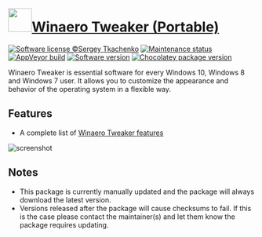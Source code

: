 # [<img src="https://cdn.jsdelivr.net/gh/dgalbraith/chocolatey-packages@13e084a993db7ca0e2260759355fb12d225be4dd/icons/winaero-tweaker.png" width="48" height="48" />Winaero Tweaker (Portable)](<https://chocolatey.org/packages/winaero-tweaker.portable>)

[![Software license ©Sergey Tkachenko](https://img.shields.io/badge/license-Copyright-lightgrey)](https://winaero.com/winaero-tweaker/)
[![Maintenance status](https://img.shields.io/badge/maintained%3F-yes-green.svg)](https://gitHub.com/dgalbraith/chocolatey-packages/graphs/commit-activity)
[![AppVeyor build](https://img.shields.io/appveyor/ci/dgalbraith/chocolatey-packages)](https://ci.appveyor.com/project/dgalbraith/chocolatey-packages)
[![Software version](https://img.shields.io/badge/Source-0.19.1-blue.svg)](https://winaero.com/winaero-tweaker/)
[![Chocolatey package version](https://img.shields.io/chocolatey/v/winaero-tweaker?label=Chocolatey)](<https://chocolatey.org/packages/winaero-tweaker.portable>)

Winaero Tweaker is essential software for every Windows 10, Windows 8 and Windows 7 user. It allows you to customize the appearance and behavior of the operating system in a flexible way.

## Features

* A complete list of [Winaero Tweaker features](https://winaero.com/the-list-of-winaero-tweaker-features/)

![screenshot](https://cdn.jsdelivr.net/gh/dgalbraith/chocolatey-packages@7e8b9e573aef0ea98700df580f115d5f765f9669/manual/winaero-tweaker/screenshot.png)

## Notes

* This package is currently manually updated and the package will always download the latest version.
* Versions released after the package will cause checksums to fail.  If this is the case please contact the maintainer(s) and let them know the package requires updating.

